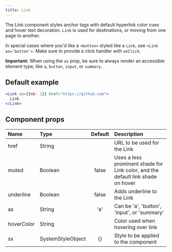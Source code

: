 ```yaml
---
title: Link
---
```


The Link component styles anchor tags with default hyperlink color cues and hover text decoration. `Link` is used for destinations, or moving from one page to another.

In special cases where you'd like a `<button>` styled like a `Link`, use `<Link as='button'>`. Make sure to provide a click handler with `onClick`.

**Important:** When using the `as` prop, be sure to always render an accessible element type, like `a`, `button`, `input`, or `summary`.

## Default example

```jsx live
<Link sx={{mb: 1}} href="https://github.com">
  Link
</Link>
```

## Component props

| Name       | Type              | Default | Description                                                                     |
| :--------- | :---------------- | :-----: | :------------------------------------------------------------------------------ |
| href       | String            |         | URL to be used for the Link                                                     |
| muted      | Boolean           |  false  | Uses a less prominent shade for Link color, and the default link shade on hover |
| underline  | Boolean           |  false  | Adds underline to the Link                                                      |
| as         | String            |   'a'   | Can be 'a', 'button', 'input', or 'summary'                                     |
| hoverColor | String            |         | Color used when hovering over link                                              |
| sx         | SystemStyleObject |   {}    | Style to be applied to the component                                            |

